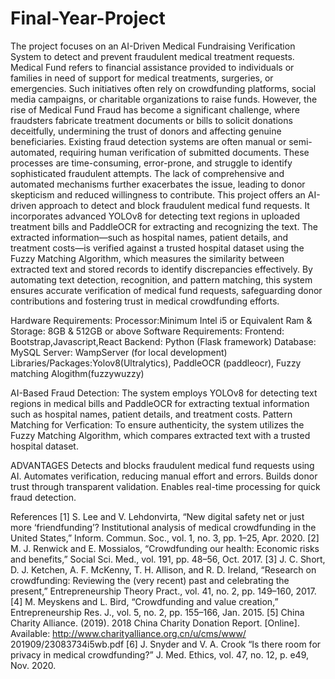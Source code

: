 # Final-Year-Project
The project focuses on an AI-Driven Medical Fundraising Verification System to detect and prevent fraudulent medical treatment requests. 
Medical Fund refers to financial assistance provided to individuals or families in need of support for medical treatments, surgeries, or emergencies. Such initiatives often rely on crowdfunding platforms, social media campaigns, or charitable organizations to raise funds. However, the rise of Medical Fund Fraud has become a significant challenge, where fraudsters fabricate treatment documents or bills to solicit donations deceitfully, undermining the trust of donors and affecting genuine beneficiaries. Existing fraud detection systems are often manual or semi-automated, requiring human verification of submitted documents. These processes are time-consuming, error-prone, and struggle to identify sophisticated fraudulent attempts. The lack of comprehensive and automated mechanisms further exacerbates the issue, leading to donor skepticism and reduced willingness to contribute. This project offers an AI-driven approach to detect and block fraudulent medical fund requests. It incorporates advanced YOLOv8 for detecting text regions in uploaded treatment bills and PaddleOCR for extracting and recognizing the text. The extracted information—such as hospital names, patient details, and treatment costs—is verified against a trusted hospital dataset using the Fuzzy Matching Algorithm, which measures the similarity between extracted text and stored records to identify discrepancies effectively. By automating text detection, recognition, and pattern matching, this system ensures accurate verification of medical fund requests, safeguarding donor contributions and fostering trust in medical crowdfunding efforts.

Hardware Requirements:
Processor:Minimum Intel i5 or Equivalent
Ram & Storage: 8GB & 512GB or above
Software Requirements:
Frontend: Bootstrap,Javascript,React
Backend: Python (Flask framework)
Database: MySQL
Server: WampServer (for local development)
Libraries/Packages:Yolov8(Ultralytics), PaddleOCR (paddleocr), Fuzzy matching Alogithm(fuzzywuzzy)

AI-Based Fraud Detection: The system employs YOLOv8 for detecting text regions in medical bills and PaddleOCR for extracting textual information such as hospital names, patient details, and treatment costs. 
Pattern Matching for Verfication: To ensure authenticity, the system utilizes the Fuzzy Matching Algorithm, which compares extracted text with a trusted hospital dataset. 

ADVANTAGES
Detects and blocks fraudulent medical fund requests using AI.
Automates verification, reducing manual effort and errors.
Builds donor trust through transparent validation.
Enables real-time processing for quick fraud detection.

References
[1] 	S. Lee and V. Lehdonvirta, “New digital safety net or just more ‘friendfunding’? Institutional analysis    	of medical crowdfunding in the United States,” Inform. Commun. Soc., vol. 1, no. 3, pp. 1–25, Apr. 	2020.
[2]	 M. J. Renwick and E. Mossialos, “Crowdfunding our health: Economic risks and benefits,” Social 	Sci.  Med., vol. 191, pp. 48–56, Oct. 2017.
[3] 	J. C. Short, D. J. Ketchen, A. F. McKenny, T. H. Allison, and R. D. Ireland, “Research on 	crowdfunding: Reviewing the (very recent) past and celebrating the present,” Entrepreneurship Theory 	Pract., vol. 41, no. 2, pp. 149–160, 2017.
[4] 	M. Meyskens and L. Bird, “Crowdfunding and value creation,” Entrepreneurship Res. J., vol. 5, no. 2, 	pp. 155–166, Jan. 2015.
[5] 	China Charity Alliance. (2019). 2018 China Charity Donation Report. [Online]. Available: 	http://www.charityalliance.org.cn/u/cms/www/ 201909/23083734i5wb.pdf
[6] 	J. Snyder and V. A. Crook “Is there room for privacy in medical crowdfunding?” J. Med. Ethics, vol. 	47, no. 12, p. e49, Nov. 2020.




